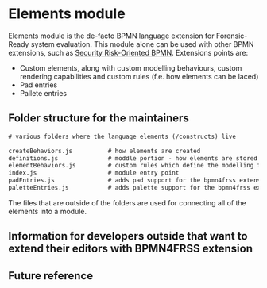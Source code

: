 # Elements module

<!-- WARNING the docs will change during the development -->

Elements module is the de-facto BPMN language extension for Forensic-Ready system evaluation. This module alone can be used with other BPMN extensions, such as [Security Risk-Oriented BPMN](https://www.researchgate.net/publication/319156591_Security_Risk-Oriented_BPMN). Extensions points are:

- Custom elements, along with custom modelling behaviours, custom rendering capabilities and custom rules (f.e. how elements can be laced)
- Pad entries
- Pallete entries

## Folder structure for the maintainers

```txt
# various folders where the language elements (/constructs) live

createBehaviors.js          # how elements are created
definitions.js              # moddle portion - how elements are stored in BPMN compliant way
elementBehaviors.js         # custom rules which define the modelling feel of the extension
index.js                    # module entry point
padEntries.js               # adds pad support for the bpmn4frss extension
paletteEntries.js           # adds palette support for the bpmn4frss extension
```

The files that are outside of the folders are used for connecting all of the elements into a module.

## Information for developers outside that want to extend their editors with BPMN4FRSS extension

<!-- @TODO here goes content = what and where to import if they want to use it -->

## Future reference
